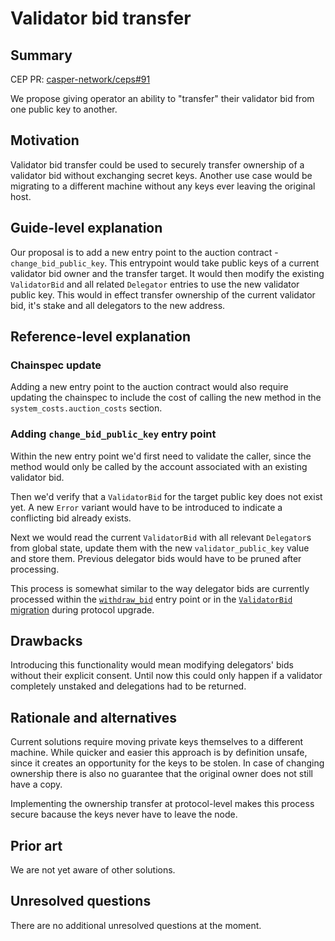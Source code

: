 # Validator bid transfer

## Summary

[summary]: #summary

CEP PR: [casper-network/ceps#91](https://github.com/casper-network/ceps/pull/91)

We propose giving operator an ability to "transfer" their validator bid from one public key to another.

## Motivation

[motivation]: #motivation

Validator bid transfer could be used to securely transfer ownership of a validator bid without exchanging secret keys.
Another use case would be migrating to a different machine without any keys ever leaving the original host.

## Guide-level explanation

[guide-level-explanation]: #guide-level-explanation

Our proposal is to add a new entry point to the auction contract - `change_bid_public_key`. 
This entrypoint would take public keys of a current validator bid owner and the transfer target. 
It would then modify the existing `ValidatorBid` and all related `Delegator` entries to use the new validator public key.
This would in effect transfer ownership of the current validator bid, it's stake and all delegators to the new address.

## Reference-level explanation

[reference-level-explanation]: #reference-level-explanation

### Chainspec update

Adding a new entry point to the auction contract would also require updating the chainspec to include the cost of calling the new method in the `system_costs.auction_costs` section.

### Adding `change_bid_public_key` entry point

Within the new entry point we'd first need to validate the caller, since the method would only be called by the account associated with an existing validator bid. 

Then we'd verify that a `ValidatorBid` for the target public key does not exist yet. A new `Error` variant would have to be introduced to indicate a conflicting bid already exists.

Next we would read the current `ValidatorBid` with all relevant `Delegator`s from global state, update them with the new `validator_public_key` value and store them. Previous delegator bids would have to be pruned after processing. 

This process is somewhat similar to the way delegator bids are currently processed within the [`withdraw_bid`](https://github.com/teonite/casper-node/blob/6d028df56ca7db2edc714603344c8888cb9e0e0e/execution_engine/src/system/auction.rs#L171) entry point or in the [`ValidatorBid` migration](https://github.com/teonite/casper-node/blob/6d028df56ca7db2edc714603344c8888cb9e0e0e/execution_engine/src/engine_state/mod.rs#L504) during protocol upgrade.


## Drawbacks

[drawbacks]: #drawbacks

Introducing this functionality would mean modifying delegators' bids without their explicit consent.
Until now this could only happen if a validator completely unstaked and delegations had to be returned.

## Rationale and alternatives

[rationale-and-alternatives]: #rationale-and-alternatives

Current solutions require moving private keys themselves to a different machine. While quicker and easier this approach is by definition unsafe, since it creates an opportunity for the keys to be stolen. 
In case of changing ownership there is also no guarantee that the original owner does not still have a copy.

Implementing the ownership transfer at protocol-level makes this process secure bacause the keys never have to leave the node.

## Prior art

[prior-art]: #prior-art

We are not yet aware of other solutions.

## Unresolved questions

[unresolved-questions]: #unresolved-questions

There are no additional unresolved questions at the moment.
